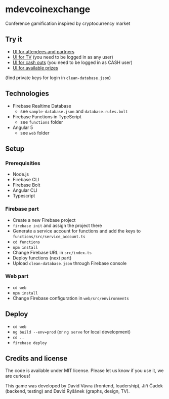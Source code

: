 # mdevcoinexchange
Conference gamification inspired by cryptocurrency market

## Try it
- [UI for attendees and partners](http://ex.mdevcamp.eu)
- [UI for TV](http://ex.mdevcamp.eu/tv) (you need to be logged in as any user)
- [UI for cash outs](http://ex.mdevcamp.eu/cash-outs) (you need to be logged in as CASH user)
- [UI for available prizes](https://docs.google.com/spreadsheets/d/17lB_dQh59POsdNgU_Y2qt6Xq6IIfh6ag8Q2hPJMWEHA/edit?usp=sharing)

(find private keys for login in `clean-database.json`)

## Technologies
- Firebase Realtime Database
    - see `sample-database.json` and `database.rules.bolt`
- Firebase Functions in TypeScript
    - see `functions` folder
- Angular 5
    - see `web` folder

## Setup

### Prerequisities
- Node.js
- Firebase CLI
- Firebase Bolt
- Angular CLI
- Typescript

### Firebase part
- Create a new Firebase project
- `firebase init` and assign the project there
- Generate a service account for functions and add the keys to `functions/src/service_account.ts`
- `cd functions`
- `npm install`
- Change Firebase URL in `src/index.ts`
- Deploy functions (next part)
- Upload `clean-database.json` through Firebase console

### Web part
- `cd web`
- `npm install`
- Change Firebase configuration in `web/src/environments`

## Deploy
- `cd web`
- `ng build --env=prod` (or `ng serve` for local development)
- `cd ..`
- `firebase deploy`

## Credits and license
The code is available under MIT license. Please let us know if you use it, we are curious!

This game was developed by David Vávra (frontend, leadership), Jiří Čadek (backend, testing) and David Ryšánek (graphs, design, TV).
